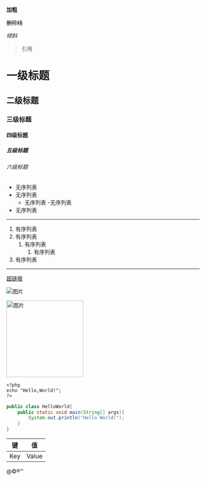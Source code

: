 **加粗**

~~删除线~~

*倾斜*
> 引用

# 一级标题

## 二级标题

### 三级标题

#### 四级标题

##### 五级标题

###### 六级标题

- 无序列表
- 无序列表
	- 无序列表
		-无序列表
- 无序列表

------------

1. 有序列表
2. 有序列表
	1. 有序列表
		1. 有序列表
3. 有序列表

------------

[超链接](https://www.lylme.com/)

![图片](https://www.lylme.com/logo/logos.png)

<img src="https://www.lylme.com/logo/logos.png" alt="图片" width="200px" height="200px">

    <?php
    echo "Hello,World!";
    ?>


```java
public class HelloWorld{
	public static void main(String[] args){
		System.out.println("Hello World!");
	}
}
```

| 键  |  值  |
| ------------ | ------------ |
|  Key |  Value |

&#64;&copy;&reg;&trade;
